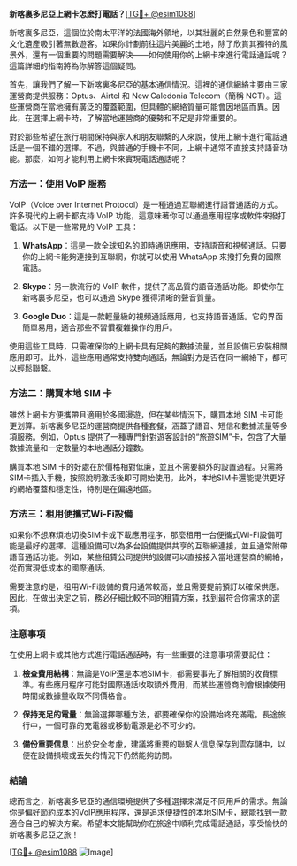 **新喀裏多尼亞上網卡怎麽打電話？**[[TG💪+ @esim1088](https://t.me/s/esim1088)]

新喀裏多尼亞，這個位於南太平洋的法國海外領地，以其壯麗的自然景色和豐富的文化遺產吸引著無數遊客。如果你計劃前往這片美麗的土地，除了欣賞其獨特的風景外，還有一個重要的問題需要解決——如何使用你的上網卡來進行電話通話呢？這篇詳細的指南將為你解答這個疑問。

首先，讓我們了解一下新喀裏多尼亞的基本通信情況。這裡的通信網絡主要由三家運營商提供服務：Optus、Airtel 和 New Caledonia Telecom（簡稱 NCT）。這些運營商在當地擁有廣泛的覆蓋範圍，但具體的網絡質量可能會因地區而異。因此，在選擇上網卡時，了解當地運營商的優勢和不足是非常重要的。

對於那些希望在旅行期間保持與家人和朋友聯繫的人來說，使用上網卡進行電話通話是一個不錯的選擇。不過，與普通的手機卡不同，上網卡通常不直接支持語音功能。那麼，如何才能利用上網卡來實現電話通話呢？

### 方法一：使用 VoIP 服務

VoIP（Voice over Internet Protocol）是一種通過互聯網進行語音通話的方式。許多現代的上網卡都支持 VoIP 功能，這意味著你可以通過應用程序或軟件來撥打電話。以下是一些常見的 VoIP 工具：

1. **WhatsApp**：這是一款全球知名的即時通訊應用，支持語音和視頻通話。只要你的上網卡能夠連接到互聯網，你就可以使用 WhatsApp 來撥打免費的國際電話。
   
2. **Skype**：另一款流行的 VoIP 軟件，提供了高品質的語音通話功能。即使你在新喀裏多尼亞，也可以通過 Skype 獲得清晰的聲音質量。

3. **Google Duo**：這是一款輕量級的視頻通話應用，也支持語音通話。它的界面簡單易用，適合那些不習慣複雜操作的用戶。

使用這些工具時，只需確保你的上網卡具有足夠的數據流量，並且設備已安裝相關應用即可。此外，這些應用通常支持雙向通話，無論對方是否在同一網絡下，都可以輕鬆聯繫。

### 方法二：購買本地 SIM 卡

雖然上網卡方便攜帶且適用於多國漫遊，但在某些情況下，購買本地 SIM 卡可能更划算。新喀裏多尼亞的運營商提供各種套餐，涵蓋了語音、短信和數據流量等多項服務。例如，Optus 提供了一種專門針對遊客設計的“旅遊SIM”卡，包含了大量數據流量和一定數量的本地通話分鐘數。

購買本地 SIM 卡的好處在於價格相對低廉，並且不需要額外的設置過程。只需將SIM卡插入手機，按照說明激活後即可開始使用。此外，本地SIM卡還能提供更好的網絡覆蓋和穩定性，特別是在偏遠地區。

### 方法三：租用便攜式Wi-Fi設備

如果你不想麻煩地切換SIM卡或下載應用程序，那麼租用一台便攜式Wi-Fi設備可能是最好的選擇。這種設備可以為多台設備提供共享的互聯網連接，並且通常附帶語音通話功能。例如，某些租賃公司提供的設備可以直接接入當地運營商的網絡，從而實現低成本的國際通話。

需要注意的是，租用Wi-Fi設備的費用通常較高，並且需要提前預訂以確保供應。因此，在做出決定之前，務必仔細比較不同的租賃方案，找到最符合你需求的選項。

### 注意事項

在使用上網卡或其他方式進行電話通話時，有一些重要的注意事項需要記住：

1. **檢查費用結構**：無論是VoIP還是本地SIM卡，都需要事先了解相關的收費標準。有些應用程序可能對國際通話收取額外費用，而某些運營商則會根據使用時間或數據量收取不同價格會。

2. **保持充足的電量**：無論選擇哪種方法，都要確保你的設備始終充滿電。長途旅行中，一個可靠的充電器或移動電源是必不可少的。

3. **備份重要信息**：出於安全考慮，建議將重要的聯繫人信息保存到雲存儲中，以便在設備損壞或丟失的情況下仍然能夠訪問。

### 結論

總而言之，新喀裏多尼亞的通信環境提供了多種選擇來滿足不同用戶的需求。無論你是偏好節約成本的VoIP應用程序，還是追求便捷性的本地SIM卡，總能找到一款適合自己的解決方案。希望本文能幫助你在旅途中順利完成電話通話，享受愉快的新喀裏多尼亞之旅！

[[TG💪+ @esim1088](https://t.me/s/esim1088) ![Image](https://i.postimg.cc/4NQfJmqS/Snipaste-2025-05-13-00-14-12.png)]